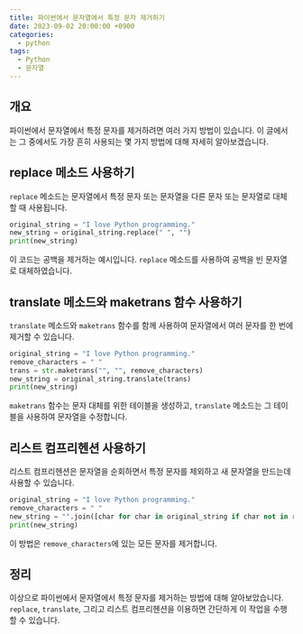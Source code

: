 ```yaml
---
title: 파이썬에서 문자열에서 특정 문자 제거하기
date: 2023-09-02 20:00:00 +0900
categories:
  - python
tags:
  - Python
  - 문자열
---
```

## 개요
파이썬에서 문자열에서 특정 문자를 제거하려면 여러 가지 방법이 있습니다. 이 글에서는 그 중에서도 가장 흔히 사용되는 몇 가지 방법에 대해 자세히 알아보겠습니다.

## replace 메소드 사용하기

`replace` 메소드는 문자열에서 특정 문자 또는 문자열을 다른 문자 또는 문자열로 대체할 때 사용됩니다.

```python
original_string = "I love Python programming."
new_string = original_string.replace(" ", "")
print(new_string)
```

이 코드는 공백을 제거하는 예시입니다. `replace` 메소드를 사용하여 공백을 빈 문자열로 대체하였습니다.

## translate 메소드와 maketrans 함수 사용하기

`translate` 메소드와 `maketrans` 함수를 함께 사용하여 문자열에서 여러 문자를 한 번에 제거할 수 있습니다.

```python
original_string = "I love Python programming."
remove_characters = " "
trans = str.maketrans("", "", remove_characters)
new_string = original_string.translate(trans)
print(new_string)
```

`maketrans` 함수는 문자 대체를 위한 테이블을 생성하고, `translate` 메소드는 그 테이블을 사용하여 문자열을 수정합니다.

## 리스트 컴프리헨션 사용하기

리스트 컴프리헨션은 문자열을 순회하면서 특정 문자를 제외하고 새 문자열을 만드는데 사용할 수 있습니다.

```python
original_string = "I love Python programming."
remove_characters = " "
new_string = "".join([char for char in original_string if char not in remove_characters])
print(new_string)
```

이 방법은 `remove_characters`에 있는 모든 문자를 제거합니다.

## 정리

이상으로 파이썬에서 문자열에서 특정 문자를 제거하는 방법에 대해 알아보았습니다. `replace`, `translate`, 그리고 리스트 컴프리헨션을 이용하면 간단하게 이 작업을 수행할 수 있습니다.